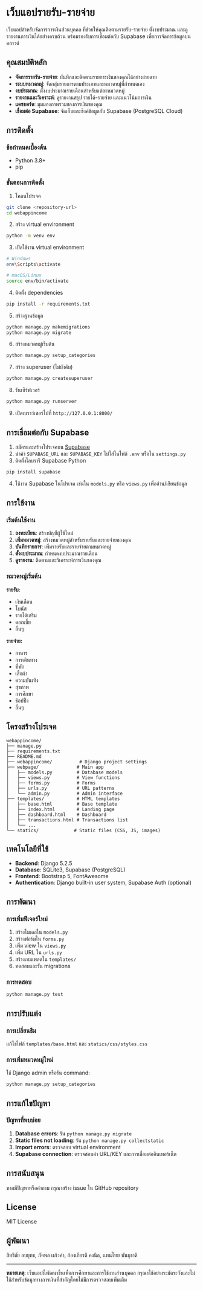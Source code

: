 # เว็บแอปรายรับ-รายจ่าย

เว็บแอปสำหรับจัดการการเงินส่วนบุคคล ที่ช่วยให้คุณติดตามรายรับ-รายจ่าย ตั้งงบประมาณ และดูรายงานการเงินได้อย่างครบถ้วน พร้อมรองรับการเชื่อมต่อกับ Supabase เพื่อการจัดการข้อมูลบนคลาวด์

## คุณสมบัติหลัก

- **จัดการรายรับ-รายจ่าย**: บันทึกและติดตามรายการเงินของคุณได้อย่างง่ายดาย
- **ระบบหมวดหมู่**: จัดกลุ่มรายการตามประเภทและหมวดหมู่ที่กำหนดเอง
- **งบประมาณ**: ตั้งงบประมาณรายเดือนสำหรับแต่ละหมวดหมู่
- **รายงานและวิเคราะห์**: ดูรายงานสรุป รายได้-รายจ่าย และแนวโน้มการเงิน
- **แดชบอร์ด**: มุมมองภาพรวมของการเงินของคุณ
- **เชื่อมต่อ Supabase**: จัดเก็บและซิงค์ข้อมูลกับ Supabase (PostgreSQL Cloud)

## การติดตั้ง

### ข้อกำหนดเบื้องต้น
- Python 3.8+
- pip

### ขั้นตอนการติดตั้ง

1. โคลนโปรเจค
```bash
git clone <repository-url>
cd webappincome
```

2. สร้าง virtual environment
```bash
python -m venv env
```

3. เปิดใช้งาน virtual environment
```bash
# Windows
env\Scripts\activate

# macOS/Linux
source env/bin/activate
```

4. ติดตั้ง dependencies
```bash
pip install -r requirements.txt
```

5. สร้างฐานข้อมูล
```bash
python manage.py makemigrations
python manage.py migrate
```

6. สร้างหมวดหมู่เริ่มต้น
```bash
python manage.py setup_categories
```

7. สร้าง superuser (ไม่บังคับ)
```bash
python manage.py createsuperuser
```

8. รันเซิร์ฟเวอร์
```bash
python manage.py runserver
```

9. เปิดเบราว์เซอร์ไปที่ `http://127.0.0.1:8000/`

## การเชื่อมต่อกับ Supabase

1. สมัครและสร้างโปรเจคบน [Supabase](https://supabase.com/)
2. นำค่า `SUPABASE_URL` และ `SUPABASE_KEY` ไปใส่ในไฟล์ `.env` หรือใน `settings.py`
3. ติดตั้งไลบรารี Supabase Python
```bash
pip install supabase
```
4. ใช้งาน Supabase ในโปรเจค เช่นใน `models.py` หรือ `views.py` เพื่ออ่าน/เขียนข้อมูล

## การใช้งาน

### เริ่มต้นใช้งาน

1. **ลงทะเบียน**: สร้างบัญชีผู้ใช้ใหม่
2. **เพิ่มหมวดหมู่**: สร้างหมวดหมู่สำหรับรายรับและรายจ่ายของคุณ
3. **บันทึกรายการ**: เพิ่มรายรับและรายจ่ายตามหมวดหมู่
4. **ตั้งงบประมาณ**: กำหนดงบประมาณรายเดือน
5. **ดูรายงาน**: ติดตามและวิเคราะห์การเงินของคุณ

### หมวดหมู่เริ่มต้น

**รายรับ:**
- เงินเดือน
- โบนัส
- รายได้เสริม
- ดอกเบี้ย
- อื่นๆ

**รายจ่าย:**
- อาหาร
- การเดินทาง
- ที่พัก
- เสื้อผ้า
- ความบันเทิง
- สุขภาพ
- การศึกษา
- ช้อปปิ้ง
- อื่นๆ

## โครงสร้างโปรเจค

```
webappincome/
├── manage.py
├── requirements.txt
├── README.md
├── webappincome/          # Django project settings
├── webpage/              # Main app
│   ├── models.py         # Database models
│   ├── views.py          # View functions
│   ├── forms.py          # Forms
│   ├── urls.py           # URL patterns
│   └── admin.py          # Admin interface
├── templates/            # HTML templates
│   ├── base.html         # Base template
│   ├── index.html        # Landing page
│   ├── dashboard.html    # Dashboard
│   ├── transactions.html # Transactions list
│   └── ...
└── statics/             # Static files (CSS, JS, images)
```

## เทคโนโลยีที่ใช้

- **Backend**: Django 5.2.5
- **Database**: SQLite3, Supabase (PostgreSQL)
- **Frontend**: Bootstrap 5, FontAwesome
- **Authentication**: Django built-in user system, Supabase Auth (optional)

## การพัฒนา

### การเพิ่มฟีเจอร์ใหม่

1. สร้างโมเดลใน `models.py`
2. สร้างฟอร์มใน `forms.py`
3. เพิ่ม view ใน `views.py`
4. เพิ่ม URL ใน `urls.py`
5. สร้างเทมเพลตใน `templates/`
6. ทดสอบและรัน migrations

### การทดสอบ

```bash
python manage.py test
```

## การปรับแต่ง

### การเปลี่ยนธีม

แก้ไขไฟล์ `templates/base.html` และ `statics/css/styles.css`

### การเพิ่มหมวดหมู่ใหม่

ใช้ Django admin หรือรัน command:
```bash
python manage.py setup_categories
```

## การแก้ไขปัญหา

### ปัญหาที่พบบ่อย

1. **Database errors**: รัน `python manage.py migrate`
2. **Static files not loading**: รัน `python manage.py collectstatic`
3. **Import errors**: ตรวจสอบ virtual environment
4. **Supabase connection**: ตรวจสอบค่า URL/KEY และการเชื่อมต่ออินเทอร์เน็ต

## การสนับสนุน

หากมีปัญหาหรือคำถาม กรุณาสร้าง issue ใน GitHub repository

## License

MIT License

## ผู้พัฒนา

สิทธิชัย ลบยุทธ, ภัคพล เเก้วคำ, ก้องเกียรติ คงนิล, เเทนไทย พันธุชาติ

---

**หมายเหตุ**: เว็บแอปนี้พัฒนาขึ้นเพื่อการศึกษาและการใช้งานส่วนบุคคล กรุณาใช้อย่างระมัดระวังและไม่ใช้สำหรับข้อมูลทางการเงินที่สำคัญโดยไม่มีการตรวจสอบเพิ่มเติม
